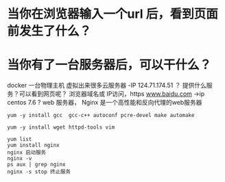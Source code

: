 # 当你在浏览器输入一个url 后，看到页面前发生了什么？
# 当你有了一台服务器后，可以干什么？
   docker 一台物理主机 虚拟出来很多云服务器
   -IP
   124.71.174.51 ？  提供什么服务？可以看到网页呢？
   浏览器域名或 IP访问，https www.baidu.com ->ip
   centos 7.6 ? web 服务器，
   Nginx 是一个高性能和反向代理的web服务器

    yum -y install gcc  gcc-c++ autoconf pcre-devel make automake

    yum -y install wget httpd-tools vim

    yum list
    yum install nginx
    nginx 启动服务
    nginx -v
    ps aux | grep nginx
    nginx -s stop 终止服务
    